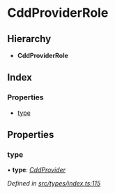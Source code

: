 # CddProviderRole

## Hierarchy

* **CddProviderRole**

## Index

### Properties

* [type](cddproviderrole.md#type)

## Properties

### type

• **type**: [_CddProvider_](../enums/roletype.md#cddprovider)

_Defined in_ [_src/types/index.ts:115_](https://github.com/PolymathNetwork/polymesh-sdk/blob/23062de4/src/types/index.ts#L115)


